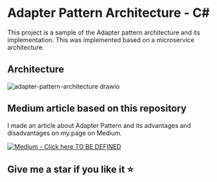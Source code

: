 # Adapter Pattern Architecture - C#

This project is a sample of the Adapter pattern architecture and its implementation. This was implemented based on a microservice architecture.

## Architecture ##
![adapter-pattern-architecture drawio](https://github.com/martinstm/adapter-pattern-architecture/assets/33236928/e76f1cc4-7d63-4830-98f1-e57ab3e05336)


## Medium article based on this repository
I made an article about Adapter Pattern and its advantages and disadvantages on my page on Medium. 

[![Medium -  Click here TO BE DEFINED](https://img.shields.io/badge/Medium-_Click_here-2ea44f?logo=medium)](https://medium.com/@martinstm/adapter-pattern-architecture-c-df862d43c974)

## Give me a star if you like it :star:
